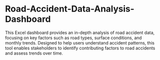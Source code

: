 # Road-Accident-Data-Analysis-Dashboard
This Excel dashboard provides an in-depth analysis of road accident data, focusing on key factors such as road types, surface conditions, and monthly trends. Designed to help users understand accident patterns, this tool enables stakeholders to identify contributing factors to road accidents and assess trends over time.
